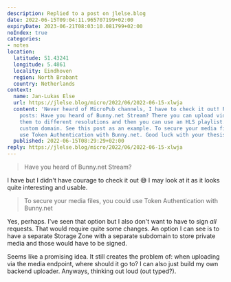 ```yaml
---
description: Replied to a post on jlelse.blog
date: 2022-06-15T09:04:11.965707199+02:00
expiryDate: 2023-06-21T08:03:10.081799+02:00
noIndex: true
categories:
- notes
location:
  latitude: 51.43241
  longitude: 5.4861
  locality: Eindhoven
  region: North Brabant
  country: Netherlands
context:
  name: Jan-Lukas Else
  url: https://jlelse.blog/micro/2022/06/2022-06-15-xlwja
  content: 'Never heard of MicroPub channels, I have to check it out! Regarding video
    posts: Have you heard of Bunny.net Stream? There you can upload videos, they encode
    them to different resolutions and then you can use an HLS playlist. Also with
    custom domain. See this post as an example. To secure your media files, you could
    use Token Authentication with Bunny.net. Good luck with your thesis!'
  published: 2022-06-15T08:29:29+02:00
reply: https://jlelse.blog/micro/2022/06/2022-06-15-xlwja
---
```


> Have you heard of Bunny.net Stream?

I have but I didn't have courage to check it out 😅 I may look at it as it looks quite interesting and usable.

> To secure your media files, you could use Token Authentication with Bunny.net

Yes, perhaps. I've seen that option but I also don't want to have to sign _all_ requests. That would require quite some changes. An option I can see is to have a separate Storage Zone with a separate subdomain to store private media and those would have to be signed.

Seems like a promising idea. It still creates the problem of: when uploading via the media endpoint, where should it go to? I can also just build my own backend uploader. Anyways, thinking out loud (out typed?).
